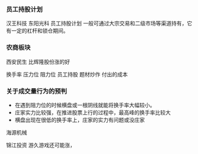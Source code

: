 ### 员工持股计划
汉王科技
东阳光科
员工持股计划 一般可通过大宗交易和二级市场等渠道持有，它有一定的杠杆和锁仓期间。

### 农商板块
西安民生 比辉隆股份涨的好

换手率 压力位 阻力位 员工持股 题材炒作 付出的成本 

### 关于成交量行为的预判
- 在遇到阻力位的时候横盘或一根阴线就能将换手率大幅较小。
- 庄家实力比较强，在推进股票上行的过程中，最高峰的换手率比较大
- 横盘出现在很低的换手率上，庄家的实力有问题或没庄家

海源机械

锦江投资 游久游戏还可能涨，

